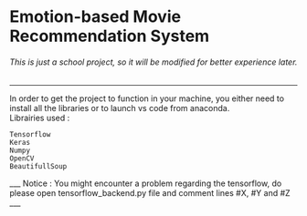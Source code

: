 # Emotion-based Movie Recommendation System
###### This is just a school project, so it will be modified for better experience later.
<hr>
In order to get the project to function in your machine, you either need to install all the libraries or to launch vs code from anaconda.<br>
Librairies used :

```
Tensorflow
Keras
Numpy
OpenCV
BeautifullSoup
```

___ Notice : You might encounter a problem regarding the tensorflow, do please open tensorflow_backend.py file and comment lines #X, #Y and #Z ___